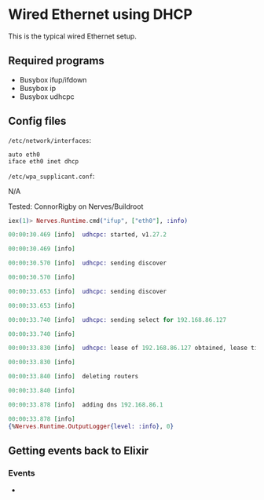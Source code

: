 # Wired Ethernet using DHCP

This is the typical wired Ethernet setup.

## Required programs

* Busybox ifup/ifdown
* Busybox ip
* Busybox udhcpc

## Config files

`/etc/network/interfaces`:

```config
auto eth0
iface eth0 inet dhcp
```

`/etc/wpa_supplicant.conf`:

N/A

Tested: ConnorRigby on Nerves/Buildroot

```elixir
iex(1)> Nerves.Runtime.cmd("ifup", ["eth0"], :info)

00:00:30.469 [info]  udhcpc: started, v1.27.2

00:00:30.469 [info]

00:00:30.570 [info]  udhcpc: sending discover

00:00:30.570 [info]

00:00:33.653 [info]  udhcpc: sending discover

00:00:33.653 [info]

00:00:33.740 [info]  udhcpc: sending select for 192.168.86.127

00:00:33.740 [info]

00:00:33.830 [info]  udhcpc: lease of 192.168.86.127 obtained, lease time 86400

00:00:33.830 [info]

00:00:33.840 [info]  deleting routers

00:00:33.840 [info]

00:00:33.878 [info]  adding dns 192.168.86.1

00:00:33.878 [info]
{%Nerves.Runtime.OutputLogger{level: :info}, 0}
```

## Getting events back to Elixir

### Events

*
